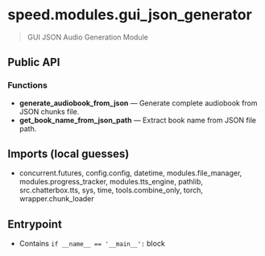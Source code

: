 # speed.modules.gui_json_generator

> GUI JSON Audio Generation Module

## Public API


### Functions
- **generate_audiobook_from_json** — Generate complete audiobook from JSON chunks file.
- **get_book_name_from_json_path** — Extract book name from JSON file path.

## Imports (local guesses)
- concurrent.futures, config.config, datetime, modules.file_manager, modules.progress_tracker, modules.tts_engine, pathlib, src.chatterbox.tts, sys, time, tools.combine_only, torch, wrapper.chunk_loader

## Entrypoint
- Contains `if __name__ == '__main__':` block